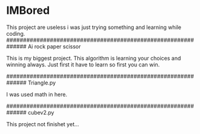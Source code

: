 # IMBored
This project are useless i was just trying something and learning while coding.
##############################################################
Ai rock paper scissor

This is my biggest project. This algorithm is learning your choices and 
winning always. Just first it have to learn so first you can win.


##############################################################
Triangle.py

I was used math in here.

##############################################################
cubev2.py

This project not finishet yet...

